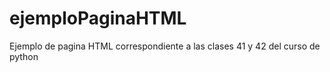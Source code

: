 # ejemploPaginaHTML
Ejemplo de pagina HTML correspondiente a las clases 41 y 42 del curso de python
